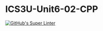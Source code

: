 # ICS3U-Unit6-02-CPP

[![GitHub's Super Linter](https://github.com/michael-clermont1/ICS3U-Unit6-02-CPP/workflows/GitHub's%20Super%20Linter/badge.svg)](https://github.com/michael-clermont1/ICS3U-Unit6-02-CPP/actions)
